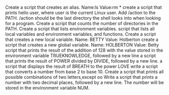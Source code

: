 Create a script that creates an alias.
Name:ls Value:rm *
create a script that prints hello user, where user is the current Linux user.
Add /action to the PATH. /action should be the last directory the shell looks into when looking for a program.
Create a script that counts the number of directories in the PATH.
Create a script that lists environment variables.
script that lists all local variables and environment variables, and functions.
Create a script that creates a new local variable. Name: BETTY Value: Holberton
create a script that creates a new global variable. Name: HOLBERTON Value: Betty
script that prints the result of the addition of 128 with the value stored in the environment variable TRUEKNOWLEDGE, followed by a new line
a script that prints the result of POWER divided by DIVIDE, followed by a new line.
a script that displays the result of BREATH to the power LOVE
write a script that converts a number from base 2 to base 10.
Create a script that prints all possible combinations of two letters,except oo
Write a script that prints a number with two decimal places, followed by a new line. 
The number will be stored in the environment variable NUM.